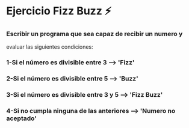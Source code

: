 # Ejercicio Fizz Buzz ⚡

### Escribir un programa que sea capaz de recibir un  numero y 
evaluar las siguientes condiciones:

### 1-Si el número es divisible entre 3 --> 'Fizz'
### 2-Si el número es divisible entre 5 --> 'Buzz'
### 3-Si el número es divisible entre 3 y 5 --> 'Fizz Buzz'
### 4-Si no cumpla ninguna de las anteriores --> 'Numero no aceptado'
